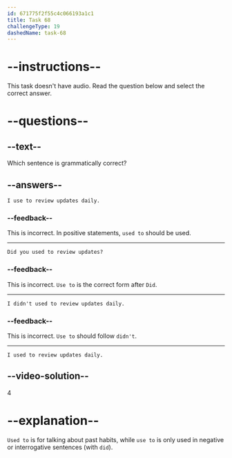 ```yaml
---
id: 671775f2f55c4c066193a1c1
title: Task 68
challengeType: 19
dashedName: task-68
---
```


# --instructions--

This task doesn't have audio. Read the question below and select the correct answer.

# --questions--

## --text--

Which sentence is grammatically correct?

## --answers--

`I use to review updates daily.`

### --feedback--

This is incorrect. In positive statements, `used to` should be used.

---

`Did you used to review updates?`

### --feedback--

This is incorrect. `Use to` is the correct form after `Did`.

---

`I didn't used to review updates daily.`

### --feedback--

This is incorrect. `Use to` should follow `didn't`.

---

`I used to review updates daily.`

## --video-solution--

4

# --explanation--

`Used to` is for talking about past habits, while `use to` is only used in negative or interrogative sentences (with `did`).
